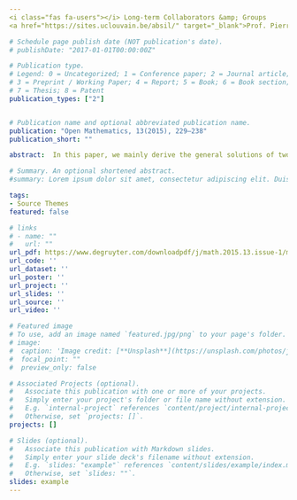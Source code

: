 ```yaml
---
<i class="fas fa-users"></i> Long-term Collaborators &amp; Groups
<a href="https://sites.uclouvain.be/absil/" target="_blank">Prof. Pierre-Antoine Absil</a>, UCLouvain

# Schedule page publish date (NOT publication's date).
# publishDate: "2017-01-01T00:00:00Z"

# Publication type.
# Legend: 0 = Uncategorized; 1 = Conference paper; 2 = Journal article;
# 3 = Preprint / Working Paper; 4 = Report; 5 = Book; 6 = Book section;
# 7 = Thesis; 8 = Patent
publication_types: ["2"]


# Publication name and optional abbreviated publication name.
publication: "Open Mathematics, 13(2015), 229–238"
publication_short: ""

abstract:  In this paper, we mainly derive the general solutions of two systems of minus partial ordering equations over von Neumann regular rings. Meanwhile, some special cases are correspondingly presented. As applications, we give some necessary and sufficient conditions for the existence of solutions. It can be seen that some known results can be regarded as the special cases of this paper.

# Summary. An optional shortened abstract.
#summary: Lorem ipsum dolor sit amet, consectetur adipiscing elit. Duis posuere #tellus ac convallis placerat. Proin tincidunt magna sed ex sollicitudin #condimentum.

tags:
- Source Themes
featured: false

# links
# - name: ""
#   url: ""
url_pdf: https://www.degruyter.com/downloadpdf/j/math.2015.13.issue-1/math-2015-0022/math-2015-0022.pdf
url_code: ''
url_dataset: ''
url_poster: ''
url_project: ''
url_slides: ''
url_source: ''
url_video: ''

# Featured image
# To use, add an image named `featured.jpg/png` to your page's folder. 
# image:
#  caption: 'Image credit: [**Unsplash**](https://unsplash.com/photos/jdD8gXaTZsc)'
#  focal_point: ""
#  preview_only: false

# Associated Projects (optional).
#   Associate this publication with one or more of your projects.
#   Simply enter your project's folder or file name without extension.
#   E.g. `internal-project` references `content/project/internal-project/index.md`.
#   Otherwise, set `projects: []`.
projects: []

# Slides (optional).
#   Associate this publication with Markdown slides.
#   Simply enter your slide deck's filename without extension.
#   E.g. `slides: "example"` references `content/slides/example/index.md`.
#   Otherwise, set `slides: ""`.
slides: example
---
```



